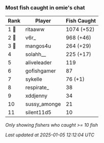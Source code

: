 ### Most fish caught in omie's chat
| Rank | Player | Fish Caught |
|------|--------|-----------|
| 1 🥇  | ritaaww  | 1074 (+52) |
| 2 🥈  | v6r_  | 968 (+46) |
| 3 🥉  | mangos4u  | 264 (+29) |
| 4  | solahh__  | 225 (+17) |
| 5  | aliveleader  | 119 |
| 6  | gofishgamer  | 87 |
| 7  | sykelle  | 76 (+1) |
| 8  | respirate_  | 38 |
| 9  | xddjenny  | 34 |
| 10  | sussy_amonge  | 21 |
| 11  | silent11d5  | 10 |

_Only showing fishers who caught >= 10 fish_

_Last updated at 2025-01-05 12:12:04 UTC_